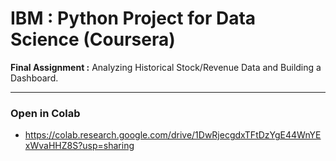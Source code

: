 # IBM : Python Project for Data Science (Coursera)
**Final Assignment :** Analyzing Historical Stock/Revenue Data and Building a Dashboard.

---
### Open in Colab
- https://colab.research.google.com/drive/1DwRjecgdxTFtDzYgE44WnYExWvaHHZ8S?usp=sharing
